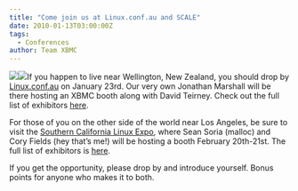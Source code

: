 ```yaml
---
title: "Come join us at Linux.conf.au and SCALE"
date: 2010-01-13T03:00:00Z
tags:
  - Conferences
author: Team XBMC
---
```


[![](https://www.lca2010.org.nz/images/lca2010/LCA2010-125by125v2openday.jpeg)](https://www.lca2010.org.nz/)[![](https://www.socallinuxexpo.org/scale8x/sites/socallinuxexpo.org.scale8x/files/125x125_static3.gif)](https://www.socallinuxexpo.org/scale8x/)If you happen to live near Wellington, New Zealand, you should drop by [Linux.conf.au](https://www.lca2010.org.nz/) on January 23rd. Our very own Jonathan Marshall will be there hosting an XBMC booth along with David Teirney. Check out the full list of exhibitors [here](https://conf.linux.org.au/wiki/OpenDay#Open_Day_Stalls).

For those of you on the other side of the world near Los Angeles, be sure to visit the [Southern California Linux Expo](https://www.socallinuxexpo.org/), where Sean Soria (malloc) and Cory Fields (hey that’s me!) will be hosting a booth February 20th-21st. The full list of exhibitors is [here](https://www.socallinuxexpo.org/scale8x/exhibitors).

If you get the opportunity, please drop by and introduce yourself. Bonus points for anyone who makes it to both.
